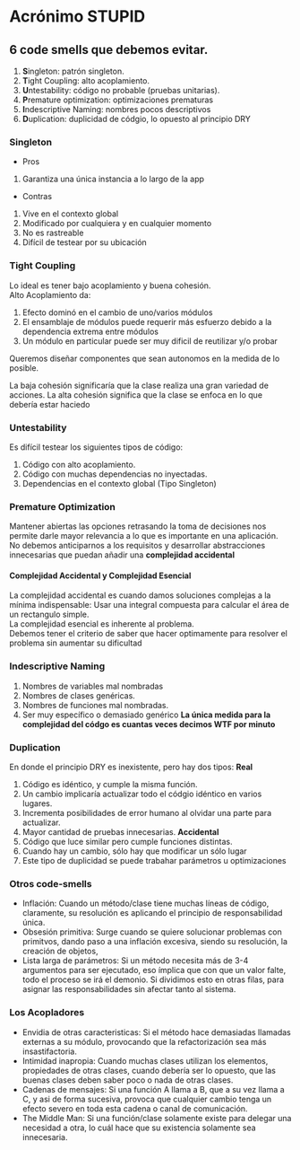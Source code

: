 # Acrónimo STUPID
## 6 code smells que debemos evitar.

1. **S**ingleton: patrón singleton.
2. **T**ight Coupling: alto acoplamiento.
3. **U**ntestability: código no probable (pruebas unitarias).
4. **P**remature optimization: optimizaciones prematuras
5. **I**ndescriptive Naming: nombres pocos descriptivos
6. **D**uplication: duplicidad de códgio, lo opuesto al principio DRY

### Singleton

- Pros
1. Garantiza una única instancia a lo largo de la app
- Contras
1. Vive en el contexto global
2. Modificado por cualquiera y en cualquier momento
3. No es rastreable
4. Difícil de testear por su ubicación

### Tight Coupling

Lo ideal es tener bajo acoplamiento y buena cohesión.\
Alto Acoplamiento da:
1. Efecto dominó en el cambio de uno/varios módulos
2. El ensamblaje de módulos puede requerir más esfuerzo debido a la dependencia extrema entre módulos
3. Un módulo en particular puede ser muy dificil de reutilizar y/o probar

Queremos diseñar componentes que sean autonomos en la medida de lo posible.

La baja cohesión significaría que la clase realiza una gran variedad de acciones. La alta cohesión significa que la clase se enfoca en lo que debería estar haciedo

### Untestability

Es difícil testear los siguientes tipos de código:
1. Código con alto acoplamiento.
2. Código con muchas dependencias no inyectadas.
3. Dependencias en el contexto global (Tipo Singleton)

### Premature Optimization

Mantener abiertas las opciones retrasando la toma de decisiones nos permite darle mayor relevancia a lo que es importante en una aplicación.\
No debemos anticiparnos a los requisitos y desarrollar abstracciones innecesarias que puedan añadir una **complejidad accidental**
#### Complejidad Accidental y Complejidad Esencial

La complejidad accidental es cuando damos soluciones complejas a la mínima indispensable: Usar una integral compuesta para calcular el área de un rectangulo simple.\
La complejidad esencial es inherente al problema.\
Debemos tener el criterio de saber que hacer optimamente para resolver el problema sin aumentar su dificultad

### Indescriptive Naming

1. Nombres de variables mal nombradas
2. Nombres de clases genéricas.
3. Nombres de funciones mal nombradas.
4. Ser muy específico o demasiado genérico
**La única medida para la complejidad del códgo es cuantas veces decimos WTF por minuto**

### Duplication

En donde el principio DRY es inexistente, pero hay dos tipos:
**Real**
1. Código es idéntico, y cumple la misma función.
2. Un cambio implicaría actualizar todo el códgio idéntico en varios lugares.
3. Incrementa posibilidades de error humano al olvidar una parte para actualizar.
4. Mayor cantidad de pruebas innecesarias.
**Accidental**
5. Código que luce similar pero cumple funciones distintas.
6. Cuando hay un cambio, sólo hay que modificar un sólo lugar
7. Este tipo de duplicidad se puede trabahar parámetros u optimizaciones

### Otros code-smells

- Inflación: Cuando un método/clase tiene muchas líneas de código, claramente, su resolución es aplicando el principio de responsabilidad única.
- Obsesión primitiva: Surge cuando se quiere solucionar problemas con primitvos, dando paso a una inflación excesiva, siendo su resolución, la creación de objetos,
- Lista larga de parámetros: Si un método necesita más de 3-4 argumentos para ser ejecutado, eso ímplica que con que un valor falte, todo el proceso se irá el demonio. Si dividimos esto en otras filas, para asignar las responsabilidades sin afectar tanto al sistema.

### Los Acopladores

- Envidia de otras caracteristicas: Si el método hace demasiadas llamadas externas a su módulo, provocando que la refactorización sea más insastifactoria.
- Intimidad inapropia: Cuando muchas clases utilizan los elementos, propiedades de otras clases, cuando debería ser lo opuesto, que las buenas clases deben saber poco o nada de otras clases.
- Cadenas de mensajes: Si una función A llama a B, que a su vez llama a C, y asi de forma sucesiva, provoca que cualquier cambio tenga un efecto severo en toda esta cadena o canal de comunicación.
- The Middle Man: Si una función/clase solamente existe para delegar una necesidad a otra, lo cuál hace que su existencia solamente sea innecesaria.
